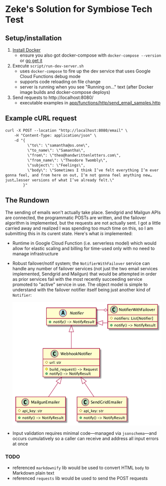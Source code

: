 # Zeke's Solution for Symbiose Tech Test

## Setup/installation

1. [Install Docker](https://docs.docker.com/get-docker/)
    - ensure you also got docker-compose with `docker-compose --version` or
      [go get it](https://docs.docker.com/compose/install/)
2. Execute `script/run-dev-server.sh`
    - uses `docker-compose` to fire up the dev service that uses Google Cloud Functions debug mode
    - supports code reloading on file change
    - server is running when you see "Running on..." text (after Docker image builds and docker-compose deploys)
3. Send requests to http://localhost:8080/
    - executable examples in [app/functions/http/send_email_samples.http](app/functions/http/send_email_samples.http)

## Example cURL request

```shell
curl -X POST --location "http://localhost:8080/email" \
    -H "Content-Type: application/json" \
    -d "{
          \"to\": \"samantha@os.one\",
          \"to_name\": \"Samantha\",
          \"from\": \"theo@handwrittenletters.com\",
          \"from_name\": \"Theodore Twombly\",
          \"subject\": \"Feelings\",
          \"body\": \"Sometimes I think I’ve felt everything I’m ever gonna feel, and from here on out, I’m not gonna feel anything new…just…lesser versions of what I’ve already felt.\"
        }"
```

## The Rundown

The sending of emails won't actually take place. Sendgrid and Mailgun APIs are connected, the programmatic POSTs are
written, and the failover algorithm is implemented, but the requests are not actually sent. I got a little carried away
and realized I was spending too much time on this, so I am submitting this in its curent state. Here's what _is_
implemented:

- Runtime in Google Cloud Function (i.e. serverless model) which would allow for elastic scaling and billing for
  time-used only with no need to manage infrastructure
- Robust failover/notif system; the `NotifierWithFailover` service can handle any number of failover services (not just
  the two email services implemented, Sendgrid and Mailgun) that would be attempted in order as prior services fail with
  the most recently succeeding service promoted to "active" service in use. The object model is simple to understand
  with the failover notifier itself being just another kind of `Notifier`:
  
   ![notifier-services.png](notifier-services.png)

- Input validation requires minimal code—managed via `jsonschema`—and occurs cumulatively so a caller can receive and
  address all input errors at once

### TODO

- referenced `markdownify` lib would be used to convert HTML `body` to Markdown plain text
- referenced `requests` lib would be used to send the POST requests